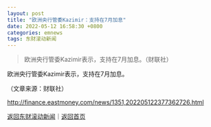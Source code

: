 ```yaml
---
layout: post
title: "欧洲央行管委Kazimir：支持在7月加息"
date: 2022-05-12 16:58:30 +0800
categories: emnews
tags: 东财滚动新闻
---
```

> 欧洲央行管委Kazimir表示，支持在7月加息。（财联社）

<p>欧洲央行管委Kazimir表示，支持在7月加息。</p><p class="em_media">（文章来源：财联社）</p>

<http://finance.eastmoney.com/news/1351,202205122377362726.html>

[返回东财滚动新闻](//finews.withounder.com/emnews/)｜[返回首页](//finews.withounder.com/)